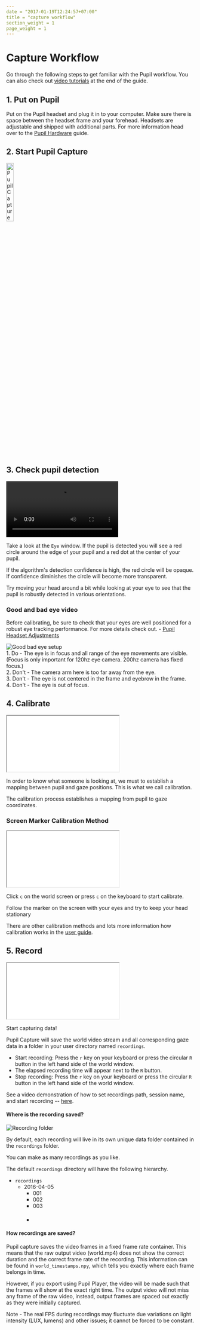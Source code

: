 ```yaml
---
date = "2017-01-19T12:24:57+07:00"
title = "capture workflow"
section_weight = 1
page_weight = 1
---
```


# Capture Workflow
Go through the following steps to get familiar with the Pupil workflow. You can also check out [video tutorials](#pupil-capture-demo-video) at the end of the guide.


## 1. Put on Pupil
Put on the Pupil headset and plug it in to your computer. Make sure there is space between the headset frame and your forehead. Headsets are adjustable and shipped with additional parts. For more information head over to the [Pupil Hardware](#pupil-hardware) guide.

## 2. Start Pupil Capture

<img src="../../images/icons/svg/pc.svg" class="feature-center logo" width="20%" alt="Pupil Capture logo" >

## 3. Check pupil detection

<video src="../../videos/calibration/pupil-detection/pd.webm"  controls></video>

Take a look at the `Eye` window. If the pupil is detected you will see a red circle around the edge of your pupil and a red dot at the center of your pupil.

If the algorithm's detection confidence is high, the red circle will be opaque. If confidence diminishes the circle will become more transparent.

Try moving your head around a bit while looking at your eye to see that the pupil is robustly detected in various orientations.

### Good and bad eye video

Before calibrating, be sure to check that your eyes are well positioned for a robust eye tracking performance. For more details check out. - [Pupil Headset Adjustments](https://docs.pupil-labs.com/#pupil-headset-adjustments)

<img src="../../images/pupil-capture/eye/good_bad_eye.jpg" alt="Good bad eye setup" >

<aside class="success" style="clear:none;">
	1. Do - The eye is in focus and all range of the eye movements are visible. (Focus is only important for 120hz eye camera. 200hz camera has fixed focus.)
</aside>

<aside class="warning" style="clear:none;">
	2. Don't - The camera arm here is too far away from the eye.
</aside>

<aside class="warning" style="clear:none;">
	3. Don't - The eye is not centered in the frame and eyebrow in the frame.
</aside>

<aside class="warning" style="clear:none;">
	4. Don't - The eye is out of focus.
</aside>

## 4. Calibrate

<iframe src="/videos/calibration/calibration-headset/clb-hd.webm" ></iframe>

In order to know what someone is looking at, we must to establish a mapping between pupil and gaze positions. This is what we call calibration.

The calibration process establishes a mapping from pupil to gaze coordinates.

### Screen Marker Calibration Method

<iframe src="/videos/calibration/calibration-screen/clb-s.webm" ></iframe>


Click `c` on the world screen or press `c` on the keyboard to start calibrate.


Follow the marker on the screen with your eyes and try to keep your head stationary

There are other calibration methods and lots more information how calibration works in the [user guide](#calibration "calibration").

## 5. Record

<iframe src="/videos/recording/rec.webm" ></iframe>

Start capturing data!


Pupil Capture will save the world video stream and all corresponding gaze data in a folder in your user directory named
`recordings`.

* Start recording: Press the `r` key on your keyboard or press the circular `R` button in the left hand side of the world window.
* The elapsed recording time will appear next to the `R` button.
* Stop recording: Press the `r` key on your keyboard or press the circular `R` button in the left hand side of the world window.

See a video demonstration of how to set recordings path, session name, and start recording -- [here](http://youtu.be/VzIXFUqv99s).

#### Where is the recording saved?

<img src="/images/pupil-capture/recording/rec_folder.webp" alt="Recording folder" >

By default, each recording will live in its own unique data folder contained in the `recordings` folder.

You can make as many recordings as you like.

The default `recordings` directory will have the following hierarchy.

* `recordings`
	* 2016-04-05
		* 001
		* 002
		* 003
		* ####

#### How recordings are saved?

Pupil capture saves the video frames in a fixed frame rate container. This means that the raw output video (world.mp4) does not show the correct duration and the correct frame rate of the recording. This information can be found in `world_timestamps.npy`, which tells you exactly where each frame belongs in time.

However, if you export using Pupil Player, the video will be made such that the frames will show at the exact right time. The output video will not miss any frame of the raw video, instead, output frames are spaced out exactly as they were initially captured.

<aside class="notice">
Note - The real FPS during recordings may fluctuate due variations on light intensity (LUX, lumens) and other issues; it cannot be forced to be constant.
</aside>

